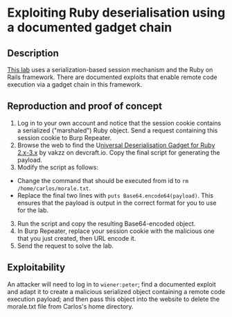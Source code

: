 # Exploiting Ruby deserialisation using a documented gadget chain

## Description

[This lab](https://portswigger.net/web-security/deserialization/exploiting/lab-deserialization-exploiting-ruby-deserialization-using-a-documented-gadget-chain) uses a serialization-based session mechanism and the Ruby on Rails framework. There are documented exploits that enable remote code execution via a gadget chain in this framework. 

## Reproduction and proof of concept

1. Log in to your own account and notice that the session cookie contains a serialized ("marshaled") Ruby object. Send a request containing this session cookie to Burp Repeater.
2. Browse the web to find the U[niversal Deserialisation Gadget for Ruby 2.x-3.x](https://devcraft.io/2021/01/07/universal-deserialisation-gadget-for-ruby-2-x-3-x.html) by vakzz on devcraft.io. Copy the final script for generating the payload.
3. Modify the script as follows:
* Change the command that should be executed from id to `rm /home/carlos/morale.txt`.
* Replace the final two lines with `puts Base64.encode64(payload)`. This ensures that the payload is output in the correct format for you to use for the lab.
3. Run the script and copy the resulting Base64-encoded object.
4. In Burp Repeater, replace your session cookie with the malicious one that you just created, then URL encode it.
5. Send the request to solve the lab.

## Exploitability

An attacker will need to log in to `wiener:peter`; find a documented exploit and adapt it to create a malicious serialized object containing a remote code execution payload; and then pass this object into the website to delete the morale.txt file from Carlos's home directory. 
